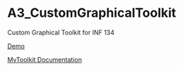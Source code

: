 # A3_CustomGraphicalToolkit
Custom Graphical Toolkit for INF 134

[Demo](https://dphtran501.github.io/A3_CustomGraphicalToolkit/)

[MyToolkit Documentation](https://dphtran501.github.io/A3_CustomGraphicalToolkit/out/toolkit.js.html)
